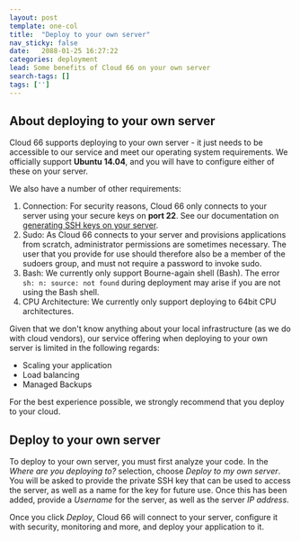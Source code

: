 ```yaml
---
layout: post
template: one-col
title:  "Deploy to your own server"
nav_sticky: false
date:   2088-01-25 16:27:22
categories: deployment
lead: Some benefits of Cloud 66 on your own server
search-tags: []
tags: ['']
---
```


## About deploying to your own server
Cloud 66 supports deploying to your own server - it just needs to be accessible to our service and meet our operating system requirements. We officially support <strong>Ubuntu 14.04</strong>, and you will have to configure either of these on your server. 

We also have a number of other requirements:

1. Connection: For security reasons, Cloud 66 only connects to your server using your secure keys on <b>port 22</b>. See our documentation on [generating SSH keys on your server](http://community.cloud66.com/articles/setting-up-ssh-keys).
2. Sudo: As Cloud 66 connects to your server and provisions applications from scratch, administrator permissions are sometimes necessary. The user that you provide for use should therefore also be a member of the sudoers group, and must not require a password to invoke sudo.
3. Bash: We currently only support Bourne-again shell (Bash). The error `sh: n: source: not found` during deployment may arise if you are not using the Bash shell.
4. CPU Architecture: We currently only support deploying to 64bit CPU architectures.

Given that we don't know anything about your local infrastructure (as we do with cloud vendors), our service offering when deploying to your own server is limited in the following regards:

- Scaling your application
- Load balancing
- Managed Backups

For the best experience possible, we strongly recommend that you deploy to your cloud.

## Deploy to your own server
To deploy to your own server, you must first analyze your code. In the _Where are you deploying to?_ selection, choose _Deploy to my own server_. You will be asked to provide the private SSH key that can be used to access the server, as well as a name for the key for future use. Once this has been added, provide a _Username_ for the server, as well as the server _IP address_.

Once you click _Deploy_, Cloud 66 will connect to your server, configure it with security, monitoring and more, and deploy your application to it. 